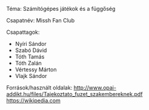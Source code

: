 Téma: Számítógépes játékok és a függőség

Csapatnév: Missh Fan Club

Csapattagok:
 - Nyíri Sándor 
 - Szabó Dávid
 - Tóth Tamás
 - Tóth Zalán
 - Vértessy Márton
 - Vlajk Sándor


Források/használt oldalak:
http://www.opai-addikt.hu/files/Tajekoztato_fuzet_szakembereknek.pdf
https://wikipedia.com